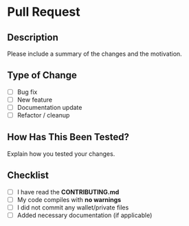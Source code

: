 # Pull Request

## Description

Please include a summary of the changes and the motivation.

## Type of Change

- [ ] Bug fix
- [ ] New feature
- [ ] Documentation update
- [ ] Refactor / cleanup

## How Has This Been Tested?

Explain how you tested your changes.

## Checklist

- [ ] I have read the **CONTRIBUTING.md**
- [ ] My code compiles with **no warnings**
- [ ] I did not commit any wallet/private files
- [ ] Added necessary documentation (if applicable)
